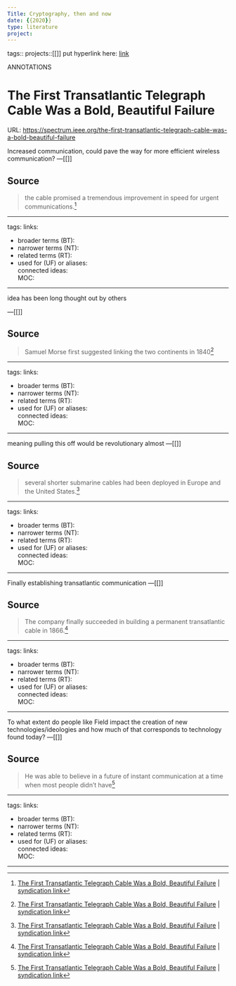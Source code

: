 ```yaml
---
Title: Cryptography, then and now
date: {{2020}}
type: literature
project:
---
```

tags::
projects::[[]]
put hyperlink here: [link](https://spectrum.ieee.org/the-first-transatlantic-telegraph-cable-was-a-bold-beautiful-failure)

ANNOTATIONS
# The First Transatlantic Telegraph Cable Was a Bold, Beautiful Failure
URL: https://spectrum.ieee.org/the-first-transatlantic-telegraph-cable-was-a-bold-beautiful-failure

Increased communication, could pave the way for more efficient wireless communication?
&mdash;[[]]

## Source 
> the cable promised a tremendous improvement in speed for urgent communications.[^1]

[^1]: [The First Transatlantic Telegraph Cable Was a Bold, Beautiful Failure](https://spectrum.ieee.org/the-first-transatlantic-telegraph-cable-was-a-bold-beautiful-failure) | [syndication link](tk) 

---
tags: 
links:  
- broader terms (BT):  
- narrower terms (NT):  
- related terms (RT):  
- used for (UF) or aliases:  
connected ideas:  
MOC:  

---
idea has been long thought out by others

&mdash;[[]]

## Source 
> Samuel Morse first suggested linking the two continents in 1840[^1]

[^1]: [The First Transatlantic Telegraph Cable Was a Bold, Beautiful Failure](https://spectrum.ieee.org/the-first-transatlantic-telegraph-cable-was-a-bold-beautiful-failure) | [syndication link](tk) 

---
tags: 
links:  
- broader terms (BT):  
- narrower terms (NT):  
- related terms (RT):  
- used for (UF) or aliases:  
connected ideas:  
MOC:  

---
meaning pulling this off would be revolutionary almost
&mdash;[[]]

## Source 
> several shorter submarine cables had been deployed in Europe and the United States.[^1]

[^1]: [The First Transatlantic Telegraph Cable Was a Bold, Beautiful Failure](https://spectrum.ieee.org/the-first-transatlantic-telegraph-cable-was-a-bold-beautiful-failure) | [syndication link](tk) 

---
tags: 
links:  
- broader terms (BT):  
- narrower terms (NT):  
- related terms (RT):  
- used for (UF) or aliases:  
connected ideas:  
MOC:  

---
Finally establishing transatlantic communication
&mdash;[[]]

## Source 
> The company finally succeeded in building a permanent transatlantic cable in 1866.[^1]

[^1]: [The First Transatlantic Telegraph Cable Was a Bold, Beautiful Failure](https://spectrum.ieee.org/the-first-transatlantic-telegraph-cable-was-a-bold-beautiful-failure) | [syndication link](tk) 

---
tags: 
links:  
- broader terms (BT):  
- narrower terms (NT):  
- related terms (RT):  
- used for (UF) or aliases:  
connected ideas:  
MOC:  

---
To what extent do people like Field impact the creation of new technologies/ideologies and how much of that corresponds to technology found today?
&mdash;[[]]

## Source 
> He was able to believe in a future of instant communication at a time when most people didn’t have[^1]

[^1]: [The First Transatlantic Telegraph Cable Was a Bold, Beautiful Failure](https://spectrum.ieee.org/the-first-transatlantic-telegraph-cable-was-a-bold-beautiful-failure) | [syndication link](tk) 

---
tags: 
links:  
- broader terms (BT):  
- narrower terms (NT):  
- related terms (RT):  
- used for (UF) or aliases:  
connected ideas:  
MOC:  

---
